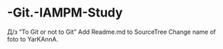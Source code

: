 # -Git.-IAMPM-Study
Д/з “To Git or not to Git”
Add Readme.md to SourceTree
Change name of foto to YarKAnnA.
